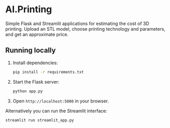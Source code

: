 # AI.Printing

Simple Flask and Streamlit applications for estimating the cost of 3D printing. Upload an STL model, choose printing technology and parameters, and get an approximate price.

## Running locally

1. Install dependencies:
   ```bash
   pip install -r requirements.txt
   ```
2. Start the Flask server:
   ```bash
   python app.py
   ```
3. Open `http://localhost:5000` in your browser.

Alternatively you can run the Streamlit interface:

```bash
streamlit run streamlit_app.py
```
